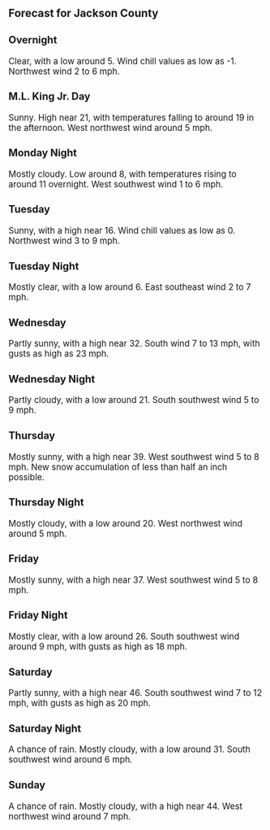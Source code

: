 <div>
   <h2>Forecast for Jackson County</h2>
   <p>
      <div style="font-size:120%">
         <h3>Overnight</h3>Clear, with a low around 5. Wind chill values as low as -1. Northwest wind 2 to 6 mph.<br></div>
   </p>
   <p>
      <div style="font-size:120%">
         <h3>M.L. King Jr. Day</h3>Sunny. High near 21, with temperatures falling to around 19 in the afternoon. West northwest wind around 5 mph.<br></div>
   </p>
   <p>
      <div style="font-size:120%">
         <h3>Monday Night</h3>Mostly cloudy. Low around 8, with temperatures rising to around 11 overnight. West southwest wind 1 to 6 mph.<br></div>
   </p>
   <p>
      <div style="font-size:120%">
         <h3>Tuesday</h3>Sunny, with a high near 16. Wind chill values as low as 0. Northwest wind 3 to 9 mph.<br></div>
   </p>
   <p>
      <div style="font-size:120%">
         <h3>Tuesday Night</h3>Mostly clear, with a low around 6. East southeast wind 2 to 7 mph.<br></div>
   </p>
   <p>
      <div style="font-size:120%">
         <h3>Wednesday</h3>Partly sunny, with a high near 32. South wind 7 to 13 mph, with gusts as high as 23 mph.<br></div>
   </p>
   <p>
      <div style="font-size:120%">
         <h3>Wednesday Night</h3>Partly cloudy, with a low around 21. South southwest wind 5 to 9 mph.<br></div>
   </p>
   <p>
      <div style="font-size:120%">
         <h3>Thursday</h3>Mostly sunny, with a high near 39. West southwest wind 5 to 8 mph. New snow accumulation of less than half an inch possible.<br></div>
   </p>
   <p>
      <div style="font-size:120%">
         <h3>Thursday Night</h3>Mostly cloudy, with a low around 20. West northwest wind around 5 mph.<br></div>
   </p>
   <p>
      <div style="font-size:120%">
         <h3>Friday</h3>Mostly sunny, with a high near 37. West southwest wind 5 to 8 mph.<br></div>
   </p>
   <p>
      <div style="font-size:120%">
         <h3>Friday Night</h3>Mostly clear, with a low around 26. South southwest wind around 9 mph, with gusts as high as 18 mph.<br></div>
   </p>
   <p>
      <div style="font-size:120%">
         <h3>Saturday</h3>Partly sunny, with a high near 46. South southwest wind 7 to 12 mph, with gusts as high as 20 mph.<br></div>
   </p>
   <p>
      <div style="font-size:120%">
         <h3>Saturday Night</h3>A chance of rain. Mostly cloudy, with a low around 31. South southwest wind around 6 mph.<br></div>
   </p>
   <p>
      <div style="font-size:120%">
         <h3>Sunday</h3>A chance of rain. Mostly cloudy, with a high near 44. West northwest wind around 7 mph.<br></div>
   </p>
</div>